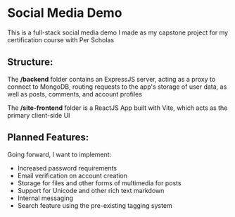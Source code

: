 # Social Media Demo

This is a full-stack social media demo I made as my capstone project for my certification course with Per Scholas

## Structure:

The **/backend** folder contains an ExpressJS server, acting as a proxy to connect to MongoDB, routing requests to the app's storage of user data, as well as posts, comments, and account profiles

The **/site-frontend** folder is a ReactJS App built with Vite, which acts as the primary client-side UI

## Planned Features:

Going forward, I want to implement:

- Increased password requirements
- Email verification on account creation
- Storage for files and other forms of multimedia for posts
- Support for Unicode and other rich text markdown
- Internal messaging
- Search feature using the pre-existing tagging system

